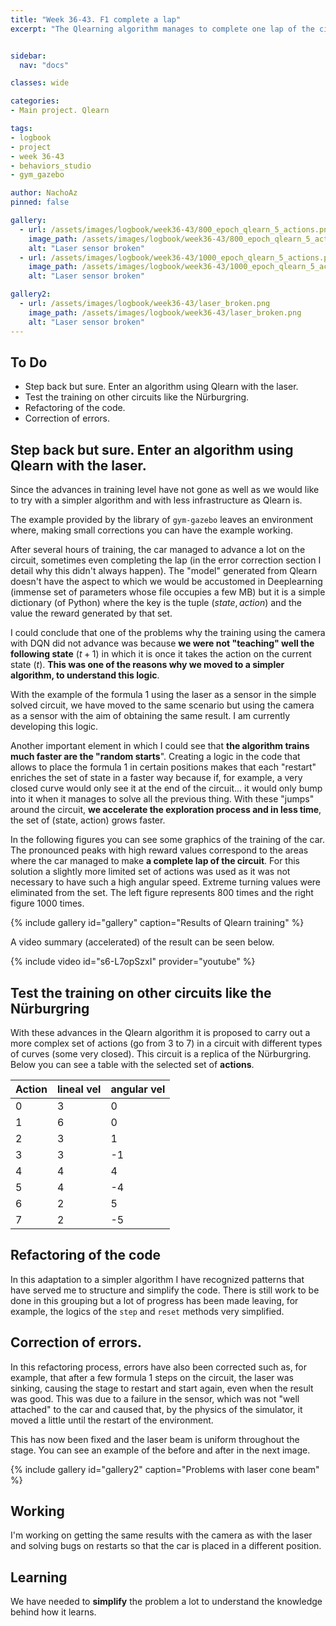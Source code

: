 ```yaml
---
title: "Week 36-43. F1 complete a lap"
excerpt: "The Qlearning algorithm manages to complete one lap of the circuit."


sidebar:
  nav: "docs"

classes: wide

categories:
- Main project. Qlearn

tags:
- logbook
- project
- week 36-43
- behaviors_studio
- gym_gazebo

author: NachoAz
pinned: false

gallery:
  - url: /assets/images/logbook/week36-43/800_epoch_qlearn_5_actions.png
    image_path: /assets/images/logbook/week36-43/800_epoch_qlearn_5_actions.png
    alt: "Laser sensor broken"
  - url: /assets/images/logbook/week36-43/1000_epoch_qlearn_5_actions.png
    image_path: /assets/images/logbook/week36-43/1000_epoch_qlearn_5_actions.png
    alt: "Laser sensor broken"

gallery2:
  - url: /assets/images/logbook/week36-43/laser_broken.png
    image_path: /assets/images/logbook/week36-43/laser_broken.png
    alt: "Laser sensor broken"
---
```


## To Do

- Step back but sure. Enter an algorithm using Qlearn with the laser.
- Test the training on other circuits like the Nürburgring.
- Refactoring of the code.
- Correction of errors.

## Step back but sure. Enter an algorithm using Qlearn with the laser.

Since the advances in training level have not gone as well as we would like to try with a simpler algorithm and with less infrastructure as Qlearn is.

The example provided by the library of `gym-gazebo` leaves an environment where, making small corrections you can have the example working.

After several hours of training, the car managed to advance a lot on the circuit, sometimes even completing the lap (in the error correction section I detail why this didn't always happen). The "model" generated from Qlearn doesn't have the aspect to which we would be accustomed in Deeplearning (immense set of parameters whose file occupies a few MB) but it is a simple dictionary (of Python) where the key is the tuple $(state, action)$ and the value the reward generated by that set.

I could conclude that one of the problems why the training using the camera with DQN did not advance was because **we were not "teaching" well the following state** $(t+1)$ in which it is once it takes the action on the current state $(t)$. **This was one of the reasons why we moved to a simpler algorithm, to understand this logic**.

With the example of the formula 1 using the laser as a sensor in the simple solved circuit, we have moved to the same scenario but using the camera as a sensor with the aim of obtaining the same result. I am currently developing this logic.

Another important element in which I could see that **the algorithm trains much faster are the "random starts**". Creating a logic in the code that allows to place the formula 1 in certain positions makes that each "restart" enriches the set of state in a faster way because if, for example, a very closed curve would only see it at the end of the circuit... it would only bump into it when it manages to solve all the previous thing. With these "jumps" around the circuit, **we accelerate the exploration process and in less time**, the set of (state, action) grows faster.

In the following figures you can see some graphics of the training of the car. The pronounced peaks with high reward values correspond to the areas where the car managed to make **a complete lap of the circuit**. For this solution a slightly more limited set of actions was used as it was not necessary to have such a high angular speed. Extreme turning values were eliminated from the set. The left figure represents 800 times and the right figure 1000 times.

{% include gallery id="gallery" caption="Results of Qlearn training" %}

A video summary (accelerated) of the result can be seen below.

{% include video id="s6-L7opSzxI" provider="youtube" %}

## Test the training on other circuits like the Nürburgring

With these advances in the Qlearn algorithm it is proposed to carry out a more complex set of actions (go from 3 to 7) in a circuit with different types of curves (some very closed). This circuit is a replica of the Nürburgring. Below you can see a table with the selected set of **actions**.

| Action | lineal vel | angular vel |
| ------ | ----------- | ------------ |
| 0      | 3           | 0            |
| 1      | 6           | 0            |
| 2      | 3           | 1            |
| 3      | 3           | -1           |
| 4      | 4           | 4            |
| 5      | 4           | -4           |
| 6      | 2           | 5            |
| 7      | 2           | -5           |

## Refactoring of the code

In this adaptation to a simpler algorithm I have recognized patterns that have served me to structure and simplify the code. There is still work to be done in this grouping but a lot of progress has been made leaving, for example, the logics of the `step` and `reset` methods very simplified.

## Correction of errors.

In this refactoring process, errors have also been corrected such as, for example, that after a few formula 1 steps on the circuit, the laser was sinking, causing the stage to restart and start again, even when the result was good. This was due to a failure in the sensor, which was not "well attached" to the car and caused that, by the physics of the simulator, it moved a little until the restart of the environment.

This has now been fixed and the laser beam is uniform throughout the stage. You can see an example of the before and after in the next image.

{% include gallery id="gallery2" caption="Problems with laser cone beam" %}

## Working

I'm working on getting the same results with the camera as with the laser and solving bugs on restarts so that the car is placed in a different position.

## Learning

We have needed to **simplify** the problem a lot to understand the knowledge behind how it learns.